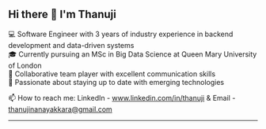 ## Hi there 👋 I'm Thanuji

<!--
**ThanujiNanayakkara/ThanujiNanayakkara** is a ✨ _special_ ✨ repository because its `README.md` (this file) appears on your GitHub profile.

Here are some ideas to get you started:

- 🔭 I’m currently working on ...
- 🌱 I’m currently learning ...
- 👯 I’m looking to collaborate on ...
- 🤔 I’m looking for help with ...
- 💬 Ask me about ...
- 📫 How to reach me: ...
- 😄 Pronouns: ...
- ⚡ Fun fact: ...
-->

💻 Software Engineer with 3 years of industry experience in backend development and data-driven systems  
🎓 Currently pursuing an MSc in Big Data Science at Queen Mary University of London  
🤝 Collaborative team player with excellent communication skills  
🌱 Passionate about staying up to date with emerging technologies  

📫 How to reach me: LinkedIn - www.linkedin.com/in/thanuji & Email - thanujinanayakkara@gmail.com

---




